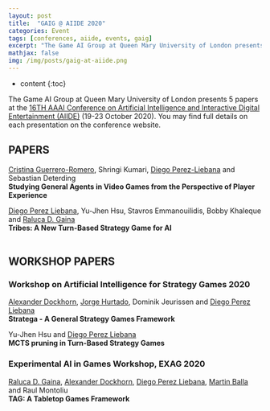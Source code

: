 ```yaml
---
layout: post
title:  "GAIG @ AIIDE 2020"
categories: Event
tags: [conferences, aiide, events, gaig]
excerpt: "The Game AI Group at Queen Mary University of London presents 5 papers at the 16TH AAAI Conference on Artificial Intelligence and Interactive Digital Entertainment (19-23 October 2020). You may find full details on each presentation on the conference website: https://webdocs.cs.ualberta.ca/~santanad/aiide/"
mathjax: false
img: /img/posts/gaig-at-aiide.png
---
```


* content
{:toc}

The Game AI Group at Queen Mary University of London presents 5 papers at the [16TH AAAI Conference on Artificial Intelligence and Interactive Digital Entertainment (AIIDE)](https://webdocs.cs.ualberta.ca/~santanad/aiide/) (19-23 October 2020). You may find full details on each presentation on the conference website. 

## PAPERS

[Cristina Guerrero-Romero](/members/Cristina-Guerrero-Romero), Shringi Kumari, [Diego Perez-Liebana](/members/Diego-Perez-Liebana) and Sebastian Deterding<br/>
**Studying General Agents in Video Games from the Perspective of Player Experience**<br/>

[Diego Perez Liebana](/members/Diego-Perez-Liebana), Yu-Jhen Hsu, Stavros Emmanouilidis, Bobby Khaleque and [Raluca D. Gaina](/members/Raluca-Gaina)<br/>
**Tribes: A New Turn-Based Strategy Game for AI**<br/>
<a href="https://github.com/GAIGResearch/Tribes/" target="_blank"><i class="fab fa-github"></i></a><br/>


## WORKSHOP PAPERS

### Workshop on Artificial Intelligence for Strategy Games 2020

[Alexander Dockhorn](/members/Alexander-Dockhorn),  [Jorge Hurtado](/members/Jorge-Hurtado), Dominik Jeurissen and [Diego Perez Liebana](/members/Diego-Perez-Liebana)<br/>
**Stratega - A General Strategy Games Framework**<br/>

Yu-Jhen Hsu and [Diego Perez Liebana](/members/Diego-Perez-Liebana)<br/>
**MCTS pruning in Turn-Based Strategy Games** <br/>


### Experimental AI in Games Workshop, EXAG 2020

[Raluca D. Gaina](/members/Raluca-Gaina), [Alexander Dockhorn](/members/Alexander-Dockhorn), [Diego Perez Liebana](/members/Diego-Perez-Liebana), [Martin Balla](/members/Martin-Balla) and Raul Montoliu<br/>
**TAG: A Tabletop Games Framework**<br/>
<a href="https://github.com/GAIGResearch/TabletopGames" target="_blank"><i class="fab fa-github"></i></a><br/>
